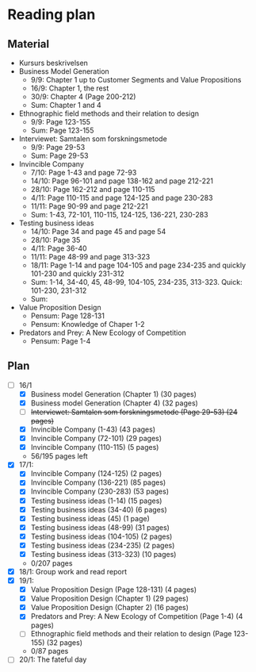 # Reading plan
## Material
- Kursurs beskrivelsen
- Business Model Generation
  - 9/9: Chapter 1 up to Customer Segments and Value Propositions
  - 16/9: Chapter 1, the rest
  - 30/9: Chapter 4 (Page 200-212)
  - Sum: Chapter 1 and 4
- Ethnographic field methods and their relation to design
  - 9/9: Page 123-155
  - Sum: Page 123-155
- Interviewet: Samtalen som forskningsmetode
  - 9/9: Page 29-53
  - Sum: Page 29-53
- Invincible Company
  - 7/10: Page 1-43 and page 72-93
  - 14/10: Page 96-101 and page 138-162 and page 212-221
  - 28/10: Page 162-212 and page 110-115
  - 4/11: Page 110-115 and page 124-125 and page 230-283
  - 11/11: Page 90-99 and page 212-221
  - Sum: 1-43, 72-101, 110-115, 124-125, 136-221, 230-283
- Testing business ideas
  - 14/10: Page 34 and page 45 and page 54
  - 28/10: Page 35
  - 4/11: Page 36-40
  - 11/11: Page 48-99 and page 313-323
  - 18/11: Page 1-14 and page 104-105 and page 234-235 and quickly 101-230 and quickly 231-312
  - Sum: 1-14, 34-40, 45, 48-99, 104-105, 234-235, 313-323. Quick: 101-230, 231-312
  - Sum: 
- Value Proposition Design
  - Pensum: Page 128-131
  - Pensum: Knowledge of Chaper 1-2
- Predators and Prey: A New Ecology of Competition 
  - Pensum: Page 1-4

## Plan
- [ ] 16/1
  - [x] Business model Generation (Chapter 1) (30 pages)
  - [x] Business model Generation (Chapter 4) (32 pages)
  - [ ] ~~Interviewet: Samtalen som forskningsmetode (Page 29-53) (24 pages)~~
  - [x] Invincible Company (1-43) (43 pages)
  - [x] Invincible Company (72-101) (29 pages)
  - [x] Invincible Company (110-115) (5 pages)
  - 56/195 pages left
- [x] 17/1:
  - [x] Invincible Company (124-125) (2 pages)
  - [x] Invincible Company (136-221) (85 pages)
  - [x] Invincible Company (230-283) (53 pages)
  - [x] Testing business ideas (1-14) (15 pages)
  - [x] Testing business ideas (34-40) (6 pages)
  - [x] Testing business ideas (45) (1 page)
  - [x] Testing business ideas (48-99) (31 pages)
  - [x] Testing business ideas (104-105) (2 pages)
  - [x] Testing business ideas (234-235) (2 pages)
  - [x] Testing business ideas (313-323) (10 pages)
  - 0/207 pages
- [x] 18/1: Group work and read report
- [x] 19/1:
  - [x] Value Proposition Design (Page 128-131) (4 pages)
  - [x] Value Proposition Design (Chapter 1) (29 pages)
  - [x] Value Proposition Design (Chapter 2) (16 pages)
  - [x] Predators and Prey: A New Ecology of Competition (Page 1-4) (4 pages)
  - [ ] Ethnographic field methods and their relation to design (Page 123-155) (32 pages)
  - 0/87 pages
- [ ] 20/1: The fateful day
